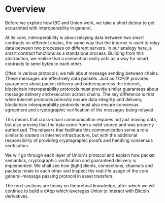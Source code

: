# Overview

Before we explore how IBC and Union work, we take a short detour to get acquainted with interoperability in general.

At its core, interoperability is about relaying data between two smart contracts on different chains, the same way that the internet is used to relay data between two processes on different servers. In our analogy here, a smart contract functions as a standalone process. Building from this abstraction, we realise that a connection really acts as a way for smart contracts to send bytes to each other.

Often in various protocols, we talk about message sending between chains. These messages are effectively data packets. Just as TCP/IP provides guarantees about packet delivery and ordering across the internet, blockchain interoperability protocols must provide similar guarantees about message delivery and execution across chains. The key difference is that while internet protocols primarily ensure data integrity and delivery, blockchain interoperability protocols must also ensure consensus agreement and cryptographic verification of the messages being relayed.

This means that cross-chain communication requires not just moving data, but also proving that the data came from a valid source and was properly authorized. The relayers that facilitate this communication serve a role similar to routers in internet infrastructure, but with the additional responsibility of providing cryptographic proofs and handling consensus verification.

We will go through each layer of Union's protocol and explain how packet semantics, cryptographic verification and guaranteed delivery is implemented. We shall see how (light)clients, connections, channels and packets relate to each other and inspect the real-life usage of the core general-message passing protocol in asset transfers.

The next sections are heavy on theoretical knowledge, after which we will continue to build a dApp which leverages Union to interact with Bitcoin derivatives.
